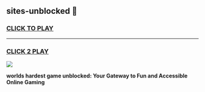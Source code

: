 
## sites-unblocked 👋
<h3>
<a href="https://premium.freeplayer.one?title=sites-unblocked&ref=14F">CLICK TO PLAY</a></h3>
<hr>

<h3>
<a href="https://premium.freeplayer.one?title=sites-unblocked&ref=14F">CLICK 2 PLAY</a>
  
</h3>

<a href="https://premium.freeplayer.one?title=sites-unblocked&ref=12F/"><img src="https://clearcache.store/games.png"></a>


**worlds hardest game unblocked: Your Gateway to Fun and Accessible Online Gaming**
